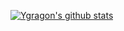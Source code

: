 [![Ygragon's github stats](https://github-readme-stats.vercel.app/api?username=YGragon&show_icons=true&hide=["contribs","prs"])](https://github.com/anuraghazra/github-readme-stats)


<!--
**YGragon/YGragon** is a ✨ _special_ ✨ repository because its `README.md` (this file) appears on your GitHub profile.

Here are some ideas to get you started:

- 🔭 I’m currently working on ...
- 🌱 I’m currently learning ...
- 👯 I’m looking to collaborate on ...
- 🤔 I’m looking for help with ...
- 💬 Ask me about ...
- 📫 How to reach me: ...
- 😄 Pronouns: ...
- ⚡ Fun fact: ...
-->
